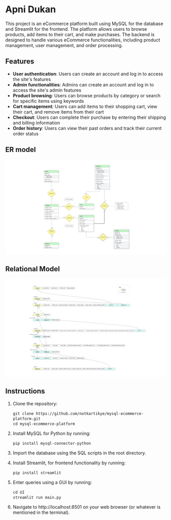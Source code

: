 # Apni Dukan
This project is an eCommerce platform built using MySQL for the database and Streamlit for the frontend. The platform allows users to browse products, add items to their cart, and make purchases. The backend is designed to handle various eCommerce functionalities, including product management, user management, and order processing.

## Features
- **User authentication**: Users can create an account and log in to access the site's features
- **Admin functionalities**: Admins can create an account and log in to access the site's admin features
- **Product browsing**: Users can browse products by category or search for specific items using keywords
- **Cart management**: Users can add items to their shopping cart, view their cart, and remove items from their cart
- **Checkout**: Users can complete their purchase by entering their shipping and billing information
- **Order history**: Users can view their past orders and track their current order status

## ER model
<img src="ER diagram.svg" alt="ER diagram" width=""/>

## Relational Model
<img src="Relational model.svg" alt="ER diagram" width=""/>

## Instructions
1. Clone the repository:

    ```
    git clone https://github.com/notkartikye/mysql-ecommerce-platform.git
    cd mysql-ecommerce-platform
    ```
    
2. Install MySQL for Python by running:

    ```
    pip install mysql-connector-python
    ```

3. Import the database using the SQL scripts in the root directory.
4. Install Streamlit, for frontend functionality by running:    
    ``` 
    pip install streamlit
    ```
5. Enter queries using a GUI by running:
    ```
    cd UI
    streamlit run main.py
    ```
6. Navigate to http://localhost:8501 on your web browser (or whatever is mentioned in the terminal).